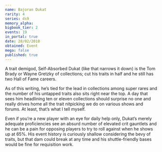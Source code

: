 ```yaml
---
name: Bajoran Dukat
rarity: 4
series: ds9
memory_alpha:
bigbook_tier: 2
events: 19
in_portal: true
date: 28/02/2018
obtained: Event
mega: false
published: true
---
```


A trait demigod, Self-Absorbed Dukat (like that narrows it down) is the Tom Brady or Wayne Gretzky of collections; cut his traits in half and he still has two Hall of Fame careers. 

As of this writing, he’s tied for the lead in collections among super rares and the number of his untapped traits also sits right near the top. A day that sees him headlining ten or eleven collections should surprise no one and really drives home all the trait nitpicking we do on various shows and forums. At least, that’s what I tell myself.

Even if you’re a new player with an eye for daily help only, Dukat’s merely adequate proficiencies see an absurd number of elevated crit gauntlets and he can be a pain for opposing players to try to roll against when he shows up at 65%. His event history is curiously shallow considering the bevy of traits, but that dam could break at any time and his shuttle-friendly bases would be fine for requisition work.
